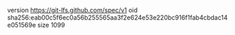 version https://git-lfs.github.com/spec/v1
oid sha256:eab00c5f6ec0a56b255565aa3f2e624e53e220bc916f1fab4cbdac14e051569e
size 1099
